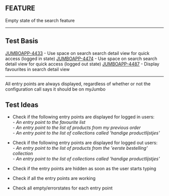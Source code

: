 ## FEATURE
Empty state of the search feature 

***
## Test Basis
[JUMBOAPP-4433](https://icemobile.atlassian.net/browse/JUMBOAPP-4433) - Use space on search search detail view for quick access (logged in state)
[JUMBOAPP-4474](https://icemobile.atlassian.net/browse/JUMBOAPP-4474) - Use space on search search detail view for quick access (logged out state)
[JUMBOAPP-4487](https://icemobile.atlassian.net/browse/JUMBOAPP-4474) - Display favourites in search detail view

***
All entry points are always displayed, regardless of whether or not the configuration call says it should be on myJumbo

## Test Ideas

* Check if the following entry points are displayed for logged in users: <br>
*- An entry point to the favourite list* <br>
*- An entry point to the list of products from my previous order* <br>
*- An entry point to the list of collections called 'handige productlijstjes'* <br>
 
* Check if the following entry points are displayed for logged out users: <br>
*- An entry point to the list of products from the 'eerste bestelling' collection* <br>
*- An entry point to the list of collections called 'handige productlijstjes'* <br>

* Check if the entry points are hidden as soon as the user starts typing
* Check if all the entry points are working

* Check all empty/errorstates for each entry point